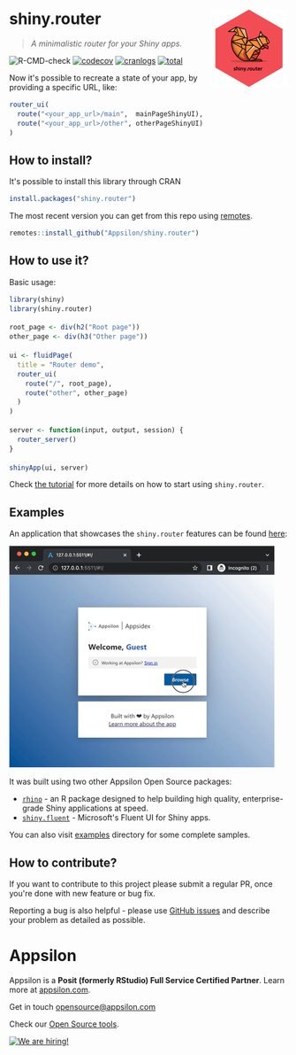 # shiny.router <a href="https://appsilon.github.io/shiny.router/"><img src="man/figures/shiny.router.png" align="right" alt="shiny.router logo" style="height: 140px;"></a>

> _A minimalistic router for your Shiny apps._

<!-- badges: start -->
![R-CMD-check](https://github.com/Appsilon/shiny.router/workflows/R-CMD-check/badge.svg)
[![codecov](https://codecov.io/gh/Appsilon/shiny.router/branch/master/graph/badge.svg)](https://app.codecov.io/gh/Appsilon/shiny.router)
[![cranlogs](https://cranlogs.r-pkg.org/badges/shiny.router)](https://CRAN.R-project.org/package=shiny.router)
[![total](https://cranlogs.r-pkg.org/badges/grand-total/shiny.router)](https://CRAN.R-project.org/package=shiny.router)
<!-- badges: end -->

Now it's possible to recreate a state of your app, by providing a specific URL, like:

```r
router_ui(
  route("<your_app_url>/main",  mainPageShinyUI),
  route("<your_app_url>/other", otherPageShinyUI)
)
```

<!-- TODO We would like to have a nice graphic explaning routing mechanism -->

How to install?
---------------

It's possible to install this library through CRAN

```r
install.packages("shiny.router")
```

The most recent version you can get from this repo using [remotes](https://github.com/r-lib/remotes).

```r
remotes::install_github("Appsilon/shiny.router")
```

How to use it?
-------

Basic usage:

```r
library(shiny)
library(shiny.router)

root_page <- div(h2("Root page"))
other_page <- div(h3("Other page"))

ui <- fluidPage(
  title = "Router demo",
  router_ui(
    route("/", root_page),
    route("other", other_page)
  )
)

server <- function(input, output, session) {
  router_server()
}

shinyApp(ui, server)
```

Check [the tutorial](https://appsilon.github.io/shiny.router/articles/basics.html) for more details on how to start using `shiny.router`.

Examples
-------

An application that showcases the `shiny.router` features can be found [here](https://connect.appsilon.com/appsidex/#!/):

<a href="https://connect.appsilon.com/appsidex/#!/" target="_blank"><img src="man/figures/router_demo/feature-multipage.gif"></a>

It was built using two other Appsilon Open Source packages:

- [`rhino`](https://appsilon.github.io/rhino/) - an R package designed to help building high quality, enterprise-grade Shiny applications at speed.
- [`shiny.fluent`](https://appsilon.github.io/shiny.fluent/) - Microsoft's Fluent UI for Shiny apps.

You can also visit [examples](https://github.com/Appsilon/shiny.router/tree/master/examples) directory for some complete samples.

How to contribute?
------------------

If you want to contribute to this project please submit a regular PR, once you're done with new feature or bug fix.

Reporting a bug is also helpful - please use [GitHub issues](https://github.com/Appsilon/shiny.router/issues) and describe your problem as detailed as possible.

Appsilon
========

<img src="https://avatars0.githubusercontent.com/u/6096772" align="right" alt="" width="6%" />

Appsilon is a **Posit (formerly RStudio) Full Service Certified Partner**. Learn more
at [appsilon.com](https://appsilon.com).

Get in touch [opensource@appsilon.com](opensource@appsilon.com)

Check our [Open Source tools](https://shiny.tools).

<a href = "https://appsilon.com/careers/" target="_blank"><img src="http://d2v95fjda94ghc.cloudfront.net/hiring.png" alt="We are hiring!"/></a>
